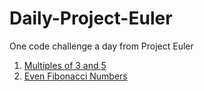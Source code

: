 # Daily-Project-Euler
One code challenge a day from Project Euler

01. [Multiples of 3 and 5](https://projecteuler.net/problem=1)
02. [Even Fibonacci Numbers](https://projecteuler.net/problem=2)
